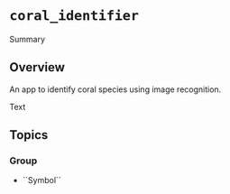 # ``coral_identifier``

<!--@START_MENU_TOKEN@-->Summary<!--@END_MENU_TOKEN@-->

## Overview

An app to identify coral species using image recognition.


<!--@START_MENU_TOKEN@-->Text<!--@END_MENU_TOKEN@-->

## Topics


<!--1. Core Functionality-->
<!--- Image Classification-->
<!--- Coral Recognition-->
<!--- Weather Information-->
<!---->
<!--2. User Interface-->
<!--- Main Views (HomeView, ExploreView, MyCorals, MoreView)-->
<!--- Custom Components (TabBarShape, WeatherView)-->
<!---->
<!--3. Data Models-->
<!--- Coral-->
<!--- Article-->
<!--- Video-->
<!---->
<!--4. API Integration-->
<!--- Weather API Usage-->
<!---->
<!--5. Educational Content-->
<!--Article Section-->
<!--Video Section-->


### <!--@START_MENU_TOKEN@-->Group<!--@END_MENU_TOKEN@-->

- <!--@START_MENU_TOKEN@-->``Symbol``<!--@END_MENU_TOKEN@-->
